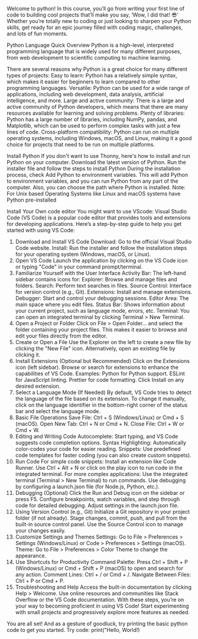 Welcome to python!
In this course, you’ll go from writing your first line of code to building cool projects that’ll make you say, ‘Wow, I did that! 😎’ 
Whether you’re totally new to coding or just looking to sharpen your Python skills, get ready for an epic journey filled with coding magic, challenges, and lots of fun moments. 

Python Language Quick Overview
Python is a high-level, interpreted programming language that is widely used for many different purposes, from web development to scientific computing to machine learning. 

There are several reasons why Python is a great choice for many different types of projects:
Easy to learn: Python has a relatively simple syntax, which makes it easier for beginners to learn compared to other programming languages.
Versatile: Python can be used for a wide range of applications, including web development, data analysis, artificial intelligence, and more.
Large and active community: There is a large and active community of Python developers, which means that there are many resources available for learning and solving problems.
Plenty of libraries: Python has a large number of libraries, including NumPy, pandas, and Matplotlib, which can be used to perform complex tasks with just a few lines of code.
Cross-platform compatibility: Python can run on multiple operating systems, including Windows, macOS, and Linux, making it a good choice for projects that need to be run on multiple platforms.


Install Python
If you don't want to use Thonny, here's how to install and run Python on your computer.
Download the latest version of Python.
Run the installer file and follow the steps to install Python
During the installation process, check Add Python to environment variables. This will add Python to environment variables, and you can run Python from any part of the computer.
Also, you can choose the path where Python is installed.
Note: For Unix based Operating Systems like Linux and macOS systems have Python pre-installed

Install Your Own code editor
You might want to use VScode: 
Visual Studio Code (VS Code) is a popular code editor that provides tools and extensions for developing applications. Here’s a step-by-step guide to help you get started with using VS Code:

1. Download and Install VS Code
Download: Go to the official Visual Studio Code website.
Install: Run the installer and follow the installation steps for your operating system (Windows, macOS, or Linux).
2. Open VS Code
Launch the application by clicking on the VS Code icon or typing "Code" in your command prompt/terminal.
3. Familiarize Yourself with the User Interface
Activity Bar: The left-hand sidebar contains icons for:
Explorer: Browse and manage files and folders.
Search: Perform text searches in files.
Source Control: Interface for version control (e.g., Git).
Extensions: Install and manage extensions.
Debugger: Start and control your debugging sessions.
Editor Area: The main space where you edit files.
Status Bar: Shows information about your current project, such as language mode, errors, etc.
Terminal: You can open an integrated terminal by clicking Terminal > New Terminal.
4. Open a Project or Folder
Click on File > Open Folder... and select the folder containing your project files. This makes it easier to browse and edit your files directly from the editor.
5. Create or Open a File
Use the Explorer on the left to create a new file by clicking the "New File" icon.
Alternatively, open an existing file by clicking it.
6. Install Extensions (Optional but Recommended)
Click on the Extensions icon (left sidebar).
Browse or search for extensions to enhance the capabilities of VS Code.
Examples:
Python for Python support.
ESLint for JavaScript linting.
Prettier for code formatting.
Click Install on any desired extension.
7. Select a Language Mode (If Needed)
By default, VS Code tries to detect the language of the file based on its extension.
To change it manually, click on the language identifier in the bottom-right corner of the status bar and select the language mode.
8. Basic File Operations
Save File: Ctrl + S (Windows/Linux) or Cmd + S (macOS).
Open New Tab: Ctrl + N or Cmd + N.
Close File: Ctrl + W or Cmd + W.
9. Editing and Writing Code
Autocomplete: Start typing, and VS Code suggests code completion options.
Syntax Highlighting: Automatically color-codes your code for easier reading.
Snippets: Use predefined code templates for faster coding (you can also create custom snippets).
10. Run Code
For simple code snippets:
Install an extension like Code Runner.
Use Ctrl + Alt + N or click on the play icon to run code in the integrated terminal.
For more complex applications:
Use the integrated terminal (Terminal > New Terminal) to run commands.
Use debugging by configuring a launch.json file (for Node.js, Python, etc.).
11. Debugging (Optional)
Click the Run and Debug icon on the sidebar or press F5.
Configure breakpoints, watch variables, and step through code for detailed debugging.
Adjust settings in the launch.json file.
12. Using Version Control (e.g., Git)
Initialize a Git repository in your project folder (if not already).
Stage changes, commit, push, and pull from the built-in source control panel.
Use the Source Control icon to manage your changes easily.
13. Customize Settings and Themes
Settings: Go to File > Preferences > Settings (Windows/Linux) or Code > Preferences > Settings (macOS).
Theme: Go to File > Preferences > Color Theme to change the appearance.
14. Use Shortcuts for Productivity
Command Palette: Press Ctrl + Shift + P (Windows/Linux) or Cmd + Shift + P (macOS) to open and search for any action.
Comment Lines: Ctrl + / or Cmd + /.
Navigate Between Files: Ctrl + P or Cmd + P.
15. Troubleshooting and Help
Access the built-in documentation by clicking Help > Welcome.
Use online resources and communities like Stack Overflow or the VS Code documentation.
With these steps, you’re on your way to becoming proficient in using VS Code! Start experimenting with small projects and progressively explore more features as needed.

You are all set!
And as a gesture of goodluck, try printing the basic python code to get you started.
Try code: print("Hello, World!)